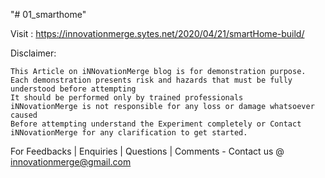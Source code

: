 "# 01_smarthome" 

Visit : https://innovationmerge.sytes.net/2020/04/21/smartHome-build/ 

Disclaimer:

	This Article on iNNovationMerge blog is for demonstration purpose.
	Each demonstration presents risk and hazards that must be fully understood before attempting
	It should be performed only by trained professionals
	iNNovationMerge is not responsible for any loss or damage whatsoever caused
	Before attempting understand the Experiment completely or Contact iNNovationMerge for any clarification to get started.

For Feedbacks | Enquiries | Questions | Comments - Contact us @ innovationmerge@gmail.com